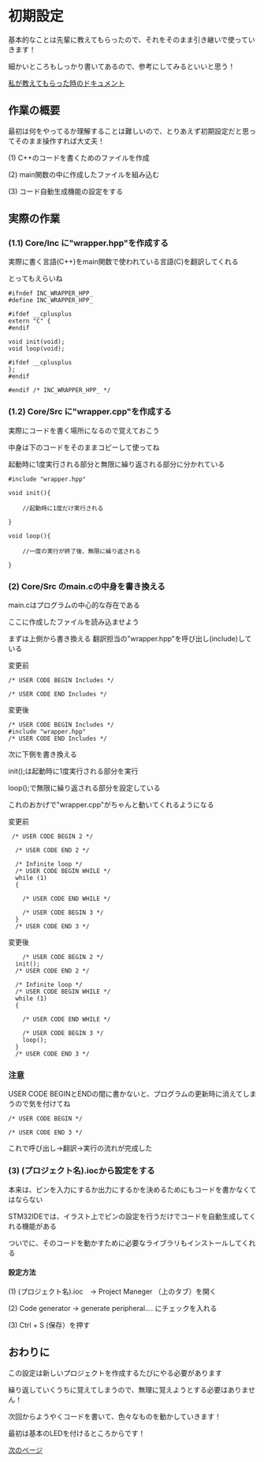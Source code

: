 # 初期設定

基本的なことは先輩に教えてもらったので、それをそのまま引き継いで使っていきます！

細かいところもしっかり書いてあるので、参考にしてみるといいと思う！

[私が教えてもらった時のドキュメント](https://nokolat.github.io/Programming_Documents/)

## 作業の概要

最初は何をやってるか理解することは難しいので、とりあえず初期設定だと思ってそのまま操作すれば大丈夫！

(1) C++のコードを書くためのファイルを作成

(2) main関数の中に作成したファイルを組み込む

(3) コード自動生成機能の設定をする

## 実際の作業

### (1.1) Core/Inc に"wrapper.hpp"を作成する

実際に書く言語(C++)をmain関数で使われている言語(C)を翻訳してくれる

とってもえらいね

```
#ifndef INC_WRAPPER_HPP_
#define INC_WRAPPER_HPP_

#ifdef __cplusplus
extern "C" {
#endif

void init(void);
void loop(void);

#ifdef __cplusplus
};
#endif

#endif /* INC_WRAPPER_HPP_ */
```


### (1.2) Core/Src に"wrapper.cpp"を作成する

実際にコードを書く場所になるので覚えておこう

中身は下のコードをそのままコピーして使ってね

起動時に1度実行される部分と無限に繰り返される部分に分かれている


```
#include "wrapper.hpp"

void init(){

    //起動時に1度だけ実行される
    
}

void loop(){

    //一度の実行が終了後、無限に繰り返される
    
}
```


### (2) Core/Src のmain.cの中身を書き換える

main.cはプログラムの中心的な存在である

ここに作成したファイルを読み込ませよう



まずは上側から書き換える
翻訳担当の"wrapper.hpp"を呼び出し(include)している

変更前

```
/* USER CODE BEGIN Includes */

/* USER CODE END Includes */
```

変更後

```
/* USER CODE BEGIN Includes */
#include "wrapper.hpp"
/* USER CODE END Includes */
```

次に下側を書き換える

init();は起動時に1度実行される部分を実行

loop();で無限に繰り返される部分を設定している

これのおかげで"wrapper.cpp"がちゃんと動いてくれるようになる


変更前

```
 /* USER CODE BEGIN 2 */
 
  /* USER CODE END 2 */

  /* Infinite loop */
  /* USER CODE BEGIN WHILE */
  while (1)
  {
     
    /* USER CODE END WHILE */

    /* USER CODE BEGIN 3 */
  }
  /* USER CODE END 3 */
```
変更後
```
    /* USER CODE BEGIN 2 */
  init();
  /* USER CODE END 2 */

  /* Infinite loop */
  /* USER CODE BEGIN WHILE */
  while (1)
  {
      
    /* USER CODE END WHILE */

    /* USER CODE BEGIN 3 */
    loop();
  }
  /* USER CODE END 3 */
```  
### 注意

USER CODE BEGINとENDの間に書かないと、プログラムの更新時に消えてしまうので気を付けてね

```
/* USER CODE BEGIN */

/* USER CODE END 3 */
```

これで呼び出し→翻訳→実行の流れが完成した

### (3) (プロジェクト名).iocから設定をする

本来は、ピンを入力にするか出力にするかを決めるためにもコードを書かなくてはならない

STM32IDEでは、イラスト上でピンの設定を行うだけでコードを自動生成してくれる機能がある

ついでに、そのコードを動かすために必要なライブラリもインストールしてくれる

#### 設定方法

(1) (プロジェクト名).ioc　→ Project Maneger （上のタブ）を開く

(2) Code generator → generate peripheral.... にチェックを入れる

(3) Ctrl + S (保存）を押す

## おわりに

この設定は新しいプロジェクトを作成するたびにやる必要があります

繰り返していくうちに覚えてしまうので、無理に覚えようとする必要はありません！

次回からようやくコードを書いて、色々なものを動かしていきます！

最初は基本のLEDを付けるところからです！

[次のページ](11_LED.md)


